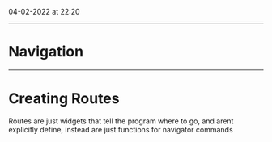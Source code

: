 04-02-2022 at 22:20

---
# Navigation
---

# Creating Routes 
Routes are just widgets that tell the program where to go, and arent explicitly define, instead are just functions for navigator commands 
#